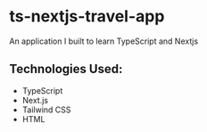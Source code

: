 # ts-nextjs-travel-app
An application I built to learn TypeScript and Nextjs

## Technologies Used:
* TypeScript
* Next.js
* Tailwind CSS
* HTML
